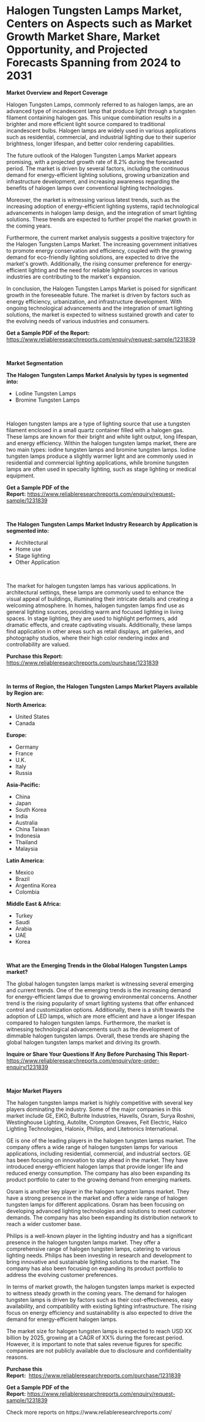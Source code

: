 <p><h1>Halogen Tungsten Lamps Market, Centers on Aspects such as Market Growth Market Share, Market Opportunity, and Projected Forecasts Spanning from 2024 to 2031</h1></p><p><strong>Market Overview and Report Coverage</strong></p>
<p><p>Halogen Tungsten Lamps, commonly referred to as halogen lamps, are an advanced type of incandescent lamp that produce light through a tungsten filament containing halogen gas. This unique combination results in a brighter and more efficient light source compared to traditional incandescent bulbs. Halogen lamps are widely used in various applications such as residential, commercial, and industrial lighting due to their superior brightness, longer lifespan, and better color rendering capabilities.</p><p>The future outlook of the Halogen Tungsten Lamps Market appears promising, with a projected growth rate of 8.2% during the forecasted period. The market is driven by several factors, including the continuous demand for energy-efficient lighting solutions, growing urbanization and infrastructure development, and increasing awareness regarding the benefits of halogen lamps over conventional lighting technologies.</p><p>Moreover, the market is witnessing various latest trends, such as the increasing adoption of energy-efficient lighting systems, rapid technological advancements in halogen lamp design, and the integration of smart lighting solutions. These trends are expected to further propel the market growth in the coming years.</p><p>Furthermore, the current market analysis suggests a positive trajectory for the Halogen Tungsten Lamps Market. The increasing government initiatives to promote energy conservation and efficiency, coupled with the growing demand for eco-friendly lighting solutions, are expected to drive the market's growth. Additionally, the rising consumer preference for energy-efficient lighting and the need for reliable lighting sources in various industries are contributing to the market's expansion.</p><p>In conclusion, the Halogen Tungsten Lamps Market is poised for significant growth in the foreseeable future. The market is driven by factors such as energy efficiency, urbanization, and infrastructure development. With ongoing technological advancements and the integration of smart lighting solutions, the market is expected to witness sustained growth and cater to the evolving needs of various industries and consumers.</p></p>
<p><strong>Get a Sample PDF of the Report:</strong> <a href="https://www.reliableresearchreports.com/enquiry/request-sample/1231839">https://www.reliableresearchreports.com/enquiry/request-sample/1231839</a></p>
<p>&nbsp;</p>
<p><strong>Market Segmentation</strong></p>
<p><strong>The Halogen Tungsten Lamps Market Analysis by types is segmented into:</strong></p>
<p><ul><li>Lodine Tungsten Lamps</li><li>Bromine Tungsten Lamps</li></ul></p>
<p>&nbsp;</p>
<p><p>Halogen tungsten lamps are a type of lighting source that use a tungsten filament enclosed in a small quartz container filled with a halogen gas. These lamps are known for their bright and white light output, long lifespan, and energy efficiency. Within the halogen tungsten lamps market, there are two main types: iodine tungsten lamps and bromine tungsten lamps. Iodine tungsten lamps produce a slightly warmer light and are commonly used in residential and commercial lighting applications, while bromine tungsten lamps are often used in specialty lighting, such as stage lighting or medical equipment.</p></p>
<p><strong>Get a Sample PDF of the Report:</strong>&nbsp;<a href="https://www.reliableresearchreports.com/enquiry/request-sample/1231839">https://www.reliableresearchreports.com/enquiry/request-sample/1231839</a></p>
<p>&nbsp;</p>
<p><strong>The Halogen Tungsten Lamps Market Industry Research by Application is segmented into:</strong></p>
<p><ul><li>Architectural</li><li>Home use</li><li>Stage lighting</li><li>Other Application</li></ul></p>
<p>&nbsp;</p>
<p><p>The market for halogen tungsten lamps has various applications. In architectural settings, these lamps are commonly used to enhance the visual appeal of buildings, illuminating their intricate details and creating a welcoming atmosphere. In homes, halogen tungsten lamps find use as general lighting sources, providing warm and focused lighting in living spaces. In stage lighting, they are used to highlight performers, add dramatic effects, and create captivating visuals. Additionally, these lamps find application in other areas such as retail displays, art galleries, and photography studios, where their high color rendering index and controllability are valued.</p></p>
<p><strong>Purchase this Report:</strong>&nbsp; <a href="https://www.reliableresearchreports.com/purchase/1231839">https://www.reliableresearchreports.com/purchase/1231839</a></p>
<p>&nbsp;</p>
<p><strong>In terms of Region, the Halogen Tungsten Lamps Market Players available by Region are:</strong></p>
<p>
    <p> <strong> North America: </strong>
        <ul>
            <li>United States</li>
            <li>Canada</li>
        </ul>
        </p> 
    <p> <strong> Europe: </strong>
        <ul>
            <li>Germany</li>
            <li>France</li>
            <li>U.K.</li>
            <li>Italy</li>
            <li>Russia</li>
        </ul>
        </p> 
    <p> <strong> Asia-Pacific: </strong>
        <ul>
            <li>China</li>
            <li>Japan</li>
            <li>South Korea</li>
            <li>India</li>
            <li>Australia</li>
            <li>China Taiwan</li>
            <li>Indonesia</li>
            <li>Thailand</li>
            <li>Malaysia</li>
        </ul>
        </p> 
    <p> <strong> Latin America: </strong>
        <ul>
            <li>Mexico</li>
            <li>Brazil</li>
            <li>Argentina Korea</li>
            <li>Colombia</li>
        </ul>
        </p> 
    <p> <strong> Middle East & Africa: </strong>
        <ul>
            <li>Turkey</li>
            <li>Saudi</li>
            <li>Arabia</li>
            <li>UAE</li>
            <li>Korea</li>
        </ul>
    </p>
    </p>
<p>&nbsp;</p>
<p><strong>What are the Emerging Trends in the Global Halogen Tungsten Lamps market?</strong></p>
<p><p>The global halogen tungsten lamps market is witnessing several emerging and current trends. One of the emerging trends is the increasing demand for energy-efficient lamps due to growing environmental concerns. Another trend is the rising popularity of smart lighting systems that offer enhanced control and customization options. Additionally, there is a shift towards the adoption of LED lamps, which are more efficient and have a longer lifespan compared to halogen tungsten lamps. Furthermore, the market is witnessing technological advancements such as the development of dimmable halogen tungsten lamps. Overall, these trends are shaping the global halogen tungsten lamps market and driving its growth.</p></p>
<p><strong>Inquire or Share Your Questions If Any Before Purchasing This Report</strong>- <a href="https://www.reliableresearchreports.com/enquiry/pre-order-enquiry/1231839">https://www.reliableresearchreports.com/enquiry/pre-order-enquiry/1231839</a></p>
<p>&nbsp;</p>
<p><strong>Major Market Players</strong></p>
<p><p>The halogen tungsten lamps market is highly competitive with several key players dominating the industry. Some of the major companies in this market include GE, EiKO, Bulbrite Industries, Havells, Osram, Surya Roshni, Westinghouse Lighting, Autolite, Crompton Greaves, Feit Electric, Halco Lighting Technologies, Halonix, Philips, and Litetronics International. </p><p>GE is one of the leading players in the halogen tungsten lamps market. The company offers a wide range of halogen tungsten lamps for various applications, including residential, commercial, and industrial sectors. GE has been focusing on innovation to stay ahead in the market. They have introduced energy-efficient halogen lamps that provide longer life and reduced energy consumption. The company has also been expanding its product portfolio to cater to the growing demand from emerging markets. </p><p>Osram is another key player in the halogen tungsten lamps market. They have a strong presence in the market and offer a wide range of halogen tungsten lamps for different applications. Osram has been focusing on developing advanced lighting technologies and solutions to meet customer demands. The company has also been expanding its distribution network to reach a wider customer base. </p><p>Philips is a well-known player in the lighting industry and has a significant presence in the halogen tungsten lamps market. They offer a comprehensive range of halogen tungsten lamps, catering to various lighting needs. Philips has been investing in research and development to bring innovative and sustainable lighting solutions to the market. The company has also been focusing on expanding its product portfolio to address the evolving customer preferences. </p><p>In terms of market growth, the halogen tungsten lamps market is expected to witness steady growth in the coming years. The demand for halogen tungsten lamps is driven by factors such as their cost-effectiveness, easy availability, and compatibility with existing lighting infrastructure. The rising focus on energy efficiency and sustainability is also expected to drive the demand for energy-efficient halogen lamps. </p><p>The market size for halogen tungsten lamps is expected to reach USD XX billion by 2025, growing at a CAGR of XX% during the forecast period. However, it is important to note that sales revenue figures for specific companies are not publicly available due to disclosure and confidentiality reasons.</p></p>
<p><strong>Purchase this Report:</strong>&nbsp;&nbsp;<a href="https://www.reliableresearchreports.com/purchase/1231839">https://www.reliableresearchreports.com/purchase/1231839</a></p>
<p></p>
<p><strong>Get a Sample PDF of the Report:</strong>&nbsp;<a href="https://www.reliableresearchreports.com/enquiry/request-sample/1231839">https://www.reliableresearchreports.com/enquiry/request-sample/1231839</a></p>
<p>Check more reports on https://www.reliableresearchreports.com/</p>